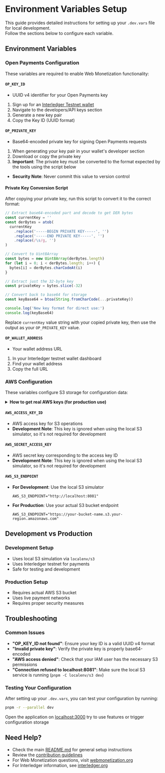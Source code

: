 # Environment Variables Setup

This guide provides detailed instructions for setting up your `.dev.vars` file for local development.\
Follow the sections below to configure each variable.

## Environment Variables

### Open Payments Configuration

These variables are required to enable Web Monetization functionality:

#### `OP_KEY_ID`

- UUID v4 identifier for your Open Payments key

1. Sign up for an [Interledger Testnet wallet](https://wallet.interledger-test.dev)
2. Navigate to the developers/API keys section
3. Generate a new key pair
4. Copy the Key ID (UUID format)

#### `OP_PRIVATE_KEY`

- Base64-encoded private key for signing Open Payments requests

1. When generating your key pair in your wallet's developer section
2. Download or copy the private key
3. **Important**: The private key must be converted to the format expected by the tools using the script below

- **Security Note**: Never commit this value to version control

#### Private Key Conversion Script

After copying your private key, run this script to convert it to the correct format:

```javascript
// Extract base64-encoded part and decode to get DER bytes
const currentKey = ''
const derBytes = atob(
  currentKey
    .replace('-----BEGIN PRIVATE KEY-----', '')
    .replace('-----END PRIVATE KEY-----', '')
    .replace(/\s/g, '')
)

// Convert to Uint8Array
const bytes = new Uint8Array(derBytes.length)
for (let i = 0; i < derBytes.length; i++) {
  bytes[i] = derBytes.charCodeAt(i)
}

// Extract just the 32-byte key
const privateKey = bytes.slice(-32)

// Convert back to base64 for storage
const keyBase64 = btoa(String.fromCharCode(...privateKey))

console.log('New key format for direct use:')
console.log(keyBase64)
```

Replace `currentKey` value string with your copied private key, then use the output as your `OP_PRIVATE_KEY` value.

#### `OP_WALLET_ADDRESS`

- Your wallet address URL

1. In your Interledger testnet wallet dashboard
2. Find your wallet address
3. Copy the full URL

### AWS Configuration

These variables configure S3 storage for configuration data:

<details>
<summary><b>How to get real AWS keys (for production use)</b></summary>

1. Sign in to the [AWS Management Console](https://aws.amazon.com/console/)
2. Navigate to IAM (Identity and Access Management)
3. In the left sidebar, select "Users"
4. Click on your user or create a new user with S3 permissions
5. Go to the "Security credentials" tab
6. Scroll down to "Access keys" and click "Create access key"
7. Choose "Application running outside AWS"
8. Copy the Access key ID

Make sure to save both the Access Key ID and Secret Access Key when they are displayed, as AWS will not show the secret key again.

**Required Permissions**: S3 read/write access\
**Security Note**: Never commit this value to version control

</details>

#### `AWS_ACCESS_KEY_ID`

- AWS access key for S3 operations
- **Development Note**: This key is ignored when using the local S3 simulator, so it's not required for development

#### `AWS_SECRET_ACCESS_KEY`

- AWS secret key corresponding to the access key ID
- **Development Note**: This key is ignored when using the local S3 simulator, so it's not required for development

#### `AWS_S3_ENDPOINT`

- **For Development**: Use the local S3 simulator
  ```
  AWS_S3_ENDPOINT="http://localhost:8081"
  ```
- **For Production**: Use your actual S3 bucket endpoint
  ```
  AWS_S3_ENDPOINT="https://your-bucket-name.s3.your-region.amazonaws.com"
  ```

## Development vs Production

### Development Setup

- Uses local S3 simulation via `localenv/s3`
- Uses Interledger testnet for payments
- Safe for testing and development

### Production Setup

- Requires actual AWS S3 bucket
- Uses live payment networks
- Requires proper security measures

## Troubleshooting

### Common Issues

- **"OP_KEY_ID not found"**: Ensure your key ID is a valid UUID v4 format
- **"Invalid private key"**: Verify the private key is properly base64-encoded
- **"AWS access denied"**: Check that your IAM user has the necessary S3 permissions
- **"Connection refused to localhost:8081"**: Make sure the local S3 service is running (`pnpm -C localenv/s3 dev`)

### Testing Your Configuration

After setting up your `.dev.vars`, you can test your configuration by running:

```sh
pnpm -r --parallel dev
```

Open the application on [localhost:3000](http://localhost:3000/tools/) try to use features or trigger configuration storage

## Need Help?

- Check the main [README.md](./README.md) for general setup instructions
- Review the [contribution guidelines](.github/contributing.md)
- For Web Monetization questions, visit [webmonetization.org](https://webmonetization.org/)
- For Interledger information, see [interledger.org](https://interledger.org)
